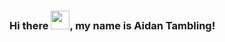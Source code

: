 ### Hi there <img src = "https://raw.githubusercontent.com/MartinHeinz/MartinHeinz/master/wave.gif" width="30px">, my name is Aidan Tambling!

<!--
**aidantambling/aidantambling** is a ✨ _special_ ✨ repository because its `README.md` (this file) appears on your GitHub profile.

Here are some ideas to get you started:

- 🔭 I’m currently working on ...
- 🌱 I’m currently learning ...
- 👯 I’m looking to collaborate on ...
- 🤔 I’m looking for help with ...
- 💬 Ask me about ...
- 📫 How to reach me: ...
- 😄 Pronouns: ...
- ⚡ Fun fact: ...
-->
